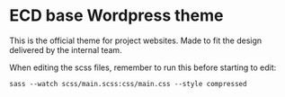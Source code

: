 # ECD base Wordpress theme
This is the official theme for project websites. Made to fit the design delivered by the internal team.

When editing the scss files, remember to run this before starting to edit:
    
    sass --watch scss/main.scss:css/main.css --style compressed

